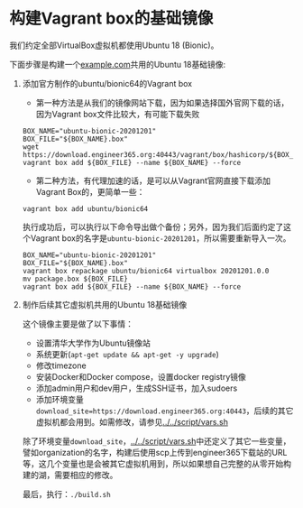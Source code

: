 # 构建Vagrant box的基础镜像

  我们约定全部VirtualBox虚拟机都使用Ubuntu 18 (Bionic)。
  
  下面步骤是构建一个[example.com](https://github.com/engineer-365)共用的Ubuntu 18基础镜像:

1. 添加官方制作的ubuntu/bionic64的Vagrant box

   - 第一种方法是从我们的镜像网站下载，因为如果选择国外官网下载的话，因为Vagrant box文件比较大，有可能下载失败

    ```shell
    BOX_NAME="ubuntu-bionic-20201201"
    BOX_FILE="${BOX_NAME}.box"
    wget https://download.engineer365.org:40443/vagrant/box/hashicorp/${BOX_FILE}
    vagrant box add ${BOX_FILE} --name ${BOX_NAME} --force
    ```

   - 第二种方法，有代理加速的话，是可以从Vagrant官网直接下载添加Vagrant Box的，更简单一些：

    `vagrant box add ubuntu/bionic64`

    执行成功后，可以执行以下命令导出做个备份；另外，因为我们后面约定了这个Vagrant box的名字是`ubuntu-bionic-20201201`，所以需要重新导入一次。

     ```shell
    BOX_NAME="ubuntu-bionic-20201201"
    BOX_FILE="${BOX_NAME}.box"
    vagrant box repackage ubuntu/bionic64 virtualbox 20201201.0.0
    mv package.box ${BOX_FILE}
    vagrant box add ${BOX_FILE} --name ${BOX_NAME} --force
    ```

2. 制作后续其它虚拟机共用的Ubuntu 18基础镜像

   这个镜像主要是做了以下事情：

   - 设置清华大学作为Ubuntu镜像站
   - 系统更新(`apt-get update && apt-get -y upgrade`)
   - 修改timezone
   - 安装Docker和Docker compose，设置docker registry镜像
   - 添加admin用户和dev用户，生成SSH证书，加入sudoers
   - 添加环境变量`download_site=https://download.engineer365.org:40443`，后续的其它虚拟机都会用到。如需修改，请参见[../../script/vars.sh](../../script/vars.sh)
   
   除了环境变量`download_site`，[../../script/vars.sh](../../script/vars.sh)中还定义了其它一些变量，譬如organization的名字，构建后使用scp上传到engineer365下载站的URL等，这几个变量也是会被其它虚拟机用到，所以如果想自己完整的从零开始构建的湖，需要相应的修改。

   最后，执行：`./build.sh`
